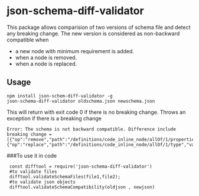 json-schema-diff-validator
==========================
This package allows comparision of two versions of schema file and detect any breaking change.
The new version is considered as non-backward compatible when
* a new node with minimum requirement is added.
* when a node is removed.
* when a node is replaced.

Usage
-----
``` 
npm install json-schem-diff-validator -g
json-schema-diff-validator oldschema.json newschema.json
```
This will return with exit code 0 if there is no breaking change.
Throws an exception if there is a breaking change 

```
Error: The schema is not backward compatible. Difference include breaking change = 
[{"op":"remove","path":"/definitions/code_inline_node/allOf/1/properties"},{"op":"replace","path":"/definitions/code_inline_node/allOf/1/type","value":"string"}]

```

###To use it in code
```
 const difftool = require('json-schema-diff-validator')
 #to validate files
 difftool.validateSchemaFiles(file1,file2);
 #to validate json objects 
 difftool.validateSchemaCompatibility(oldjson , newjson)
```


